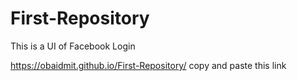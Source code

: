 # First-Repository
This is a UI of Facebook Login

https://obaidmit.github.io/First-Repository/
copy and paste this link
